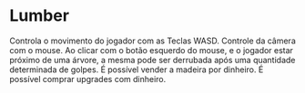 # Lumber
 
Controla o movimento do jogador com as Teclas WASD. 
Controle da câmera com o mouse. 
Ao clicar com o botão esquerdo do mouse, e o jogador estar próximo de uma árvore, a mesma pode ser derrubada após uma quantidade determinada de golpes. 
É possível vender a madeira por dinheiro.
É possível comprar upgrades com dinheiro.
